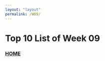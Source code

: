 ```yaml
---
layout: "layout"
permalink: /W09/
---
```


# Top 10 List of Week 09

### [HOME](https://theophilus-lukas.github.io/os211)